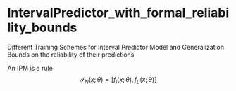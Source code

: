 # IntervalPredictor_with_formal_reliability_bounds
Different Training Schemes for Interval Predictor Model and Generalization Bounds on the reliability of their predictions


An IPM is a rule  $$\mathcal{I}_N(x;\theta)=[f_l(x;\theta),f_u(x;\theta)]$$
